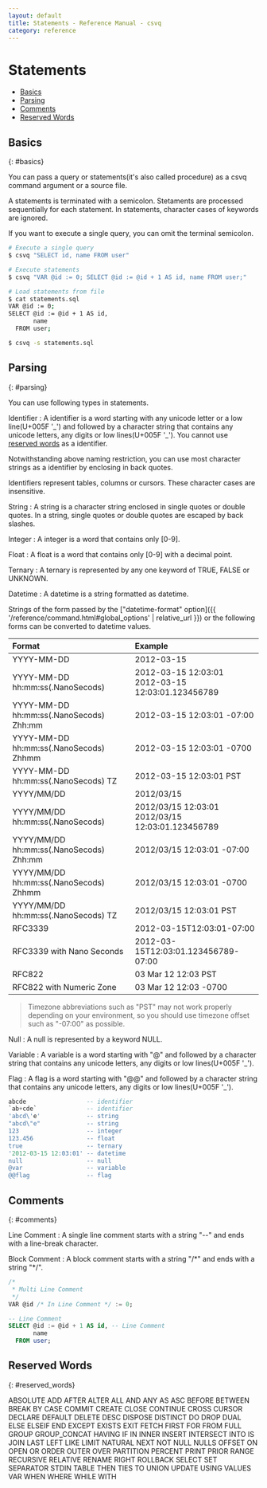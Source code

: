 ```yaml
---
layout: default
title: Statements - Reference Manual - csvq
category: reference
---
```


# Statements

* [Basics](#basics)
* [Parsing](#parsing)
* [Comments](#comments)
* [Reserved Words](#reserved_words)

## Basics
{: #basics}

You can pass a query or statements(it's also called procedure) as a csvq command argument or a source file.

A statements is terminated with a semicolon. 
Stetaments are processed sequentially for each statement.
In statements, character cases of keywords are ignored.

If you want to execute a single query, you can omit the terminal semicolon.  

```bash
# Execute a single query
$ csvq "SELECT id, name FROM user"

# Execute statements
$ csvq "VAR @id := 0; SELECT @id := @id + 1 AS id, name FROM user;"

# Load statements from file
$ cat statements.sql
VAR @id := 0;
SELECT @id := @id + 1 AS id,
       name
  FROM user;

$ csvq -s statements.sql
```
## Parsing
{: #parsing}

You can use following types in statements.

Identifier
: A identifier is a word starting with any unicode letter or a low line(U+005F '\_') and followed by a character string that contains any unicode letters, any digits or low lines(U+005F '\_').
  You cannot use [reserved words](#reserved_words) as a identifier.

  Notwithstanding above naming restriction, you can use most character strings as a identifier by enclosing in back quotes.
  
  Identifiers represent tables, columns or cursors. These character cases are insensitive.
  
String
: A string is a character string enclosed in single quotes or double quotes.
  In a string, single quotes or double quotes are escaped by back slashes.

Integer
: A integer is a word that contains only \[0-9\].

Float
: A float is a word that contains only \[0-9\] with a decimal point.

Ternary
: A ternary is represented by any one keyword of TRUE, FALSE or UNKNOWN.

Datetime
: A datetime is a string formatted as datetime.

  Strings of the form passed by the ["datetime-format" option]({{ '/reference/command.html#global_options' | relative_url }}) or the following forms can be converted to datetime values.
  
  | Format | Example |
  | :- | :- |
  | YYYY-MM-DD | 2012-03-15 |
  | YYYY-MM-DD hh:mm:ss(.NanoSecods) | 2012-03-15 12:03:01<br />2012-03-15 12:03:01.123456789 |
  | YYYY-MM-DD hh:mm:ss(.NanoSecods) Zhh:mm | 2012-03-15 12:03:01 -07:00 |
  | YYYY-MM-DD hh:mm:ss(.NanoSecods) Zhhmm | 2012-03-15 12:03:01 -0700 |
  | YYYY-MM-DD hh:mm:ss(.NanoSecods) TZ | 2012-03-15 12:03:01 PST |
  | YYYY/MM/DD | 2012/03/15 |
  | YYYY/MM/DD hh:mm:ss(.NanoSecods) | 2012/03/15 12:03:01<br />2012/03/15 12:03:01.123456789 |
  | YYYY/MM/DD hh:mm:ss(.NanoSecods) Zhh:mm | 2012/03/15 12:03:01 -07:00 |
  | YYYY/MM/DD hh:mm:ss(.NanoSecods) Zhhmm | 2012/03/15 12:03:01 -0700 |
  | YYYY/MM/DD hh:mm:ss(.NanoSecods) TZ | 2012/03/15 12:03:01 PST |
  | RFC3339 | 2012-03-15T12:03:01-07:00 |
  | RFC3339 with Nano Seconds | 2012-03-15T12:03:01.123456789-07:00 |
  | RFC822 | 03 Mar 12 12:03 PST |
  | RFC822 with Numeric Zone | 03 Mar 12 12:03 -0700 |
  
  > Timezone abbreviations such as "PST" may not work properly depending on your environment, 
  > so you should use timezone offset such as "-07:00" as possible.

Null
: A null is represented by a keyword NULL.

Variable
: A variable is a word starting with "@" and followed by a character string that contains any unicode letters, any digits or low lines(U+005F '\_').

Flag
: A flag is a word starting with "@@" and followed by a character string that contains any unicode letters, any digits or low lines(U+005F '\_').

```sql
abcde                 -- identifier
`ab+cde`              -- identifier
'abcd\'e'             -- string
"abcd\"e"             -- string
123                   -- integer
123.456               -- float
true                  -- ternary
'2012-03-15 12:03:01' -- datetime
null                  -- null
@var                  -- variable
@@flag                -- flag
```

## Comments
{: #comments}

Line Comment
: A single line comment starts with a string "--" and ends with a line-break character. 

Block Comment
: A block comment starts with a string "/\*" and ends with a string "\*/".


```sql
/*
 * Multi Line Comment
 */
VAR @id /* In Line Comment */ := 0;

-- Line Comment
SELECT @id := @id + 1 AS id, -- Line Comment
       name
  FROM user;
```

## Reserved Words
{: #reserved_words}

ABSOLUTE ADD AFTER ALTER ALL AND ANY AS ASC
BEFORE BETWEEN BREAK BY
CASE COMMIT CREATE CLOSE CONTINUE CROSS CURSOR
DECLARE DEFAULT DELETE DESC DISPOSE DISTINCT DO DROP DUAL
ELSE ELSEIF END EXCEPT EXISTS EXIT
FETCH FIRST FOR FROM FULL
GROUP GROUP_CONCAT
HAVING
IF IN INNER INSERT INTERSECT INTO IS
JOIN
LAST LEFT LIKE LIMIT
NATURAL NEXT NOT NULL NULLS
OFFSET ON OPEN OR ORDER OUTER OVER
PARTITION PERCENT PRINT PRIOR
RANGE RECURSIVE RELATIVE RENAME RIGHT ROLLBACK
SELECT SET SEPARATOR STDIN
TABLE THEN TIES TO
UNION UPDATE USING
VALUES VAR
WHEN WHERE WHILE WITH
